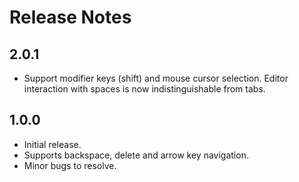 ﻿# Release Notes

## 2.0.1

* Support modifier keys (shift) and mouse cursor selection. Editor interaction with spaces is now indistinguishable from tabs.

## 1.0.0

* Initial release.
* Supports backspace, delete and arrow key navigation.
* Minor bugs to resolve.
